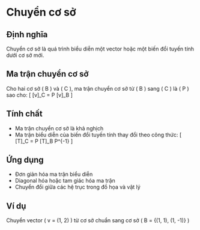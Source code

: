 # Chuyển cơ sở

## Định nghĩa
Chuyển cơ sở là quá trình biểu diễn một vector hoặc một biến đổi tuyến tính dưới cơ sở mới.

## Ma trận chuyển cơ sở
Cho hai cơ sở \( B \) và \( C \), ma trận chuyển cơ sở từ \( B \) sang \( C \) là \( P \) sao cho:
\[ [v]_C = P [v]_B \]

## Tính chất
- Ma trận chuyển cơ sở là khả nghịch
- Ma trận biểu diễn của biến đổi tuyến tính thay đổi theo công thức:
\[ [T]_C = P [T]_B P^{-1} \]

## Ứng dụng
- Đơn giản hóa ma trận biểu diễn
- Diagonal hóa hoặc tam giác hóa ma trận
- Chuyển đổi giữa các hệ trục trong đồ họa và vật lý

## Ví dụ
Chuyển vector \( v = (1, 2) \) từ cơ sở chuẩn sang cơ sở \( B = \{(1, 1), (1, -1)\} \)

